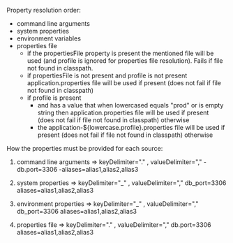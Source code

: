 
Property resolution order:
- command line arguments
- system properties
- environment variables
- properties file
    - if the propertiesFile property is present the mentioned file will be used (and profile is ignored for properties file resolution). Fails if file not found in classpath.
    - if propertiesFile is not present and profile is not present application.properties file will be used if present (does not fail if file not found in classpath)
    - if profile is present
        - and has a value that when lowercased equals "prod" or is empty string then application.properties file will be used if present (does not fail if file not found in classpath) otherwise
        - the application-${lowercase.profile}.properties file will be used if present (does not fail if file not found in classpath) otherwise


How the properties must be provided for each source:

1. command line arguments  => keyDelimiter="." , valueDelimiter="," 
-db.port=3306
-aliases=alias1,alias2,alias3

2. system properties => keyDelimiter="_" , valueDelimiter="," 
db_port=3306
aliases=alias1,alias2,alias3

3. environment properties => keyDelimiter="_" , valueDelimiter="," 
db_port=3306
aliases=alias1,alias2,alias3

4. properties file => keyDelimiter="." , valueDelimiter="," 
db.port=3306
aliases=alias1,alias2,alias3
